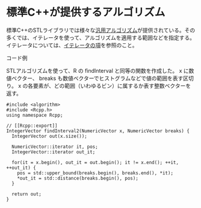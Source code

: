 # 標準C++が提供するアルゴリズム

標準C++のSTLライブラリでは様々な[汎用アルゴリズム](https://cpprefjp.github.io/reference/algorithm.html)が提供されている。その多くでは、イテレータを使って、アルゴリズムを適用する範囲などを指定する。イテレータについては、[イテレータの項](iterator.md)を参照のこと。

コード例

STLアルゴリズムを使って、R の findInterval と同等の関数を作成した。
x に数値ベクター、 breaks も数値ベクターでヒストグラムなどで値の範囲を表す区切り。
x の各要素が、どの範囲（いわゆるビン）に属するか表す整数ベクターを返す。

```
#include <algorithm>
#include <Rcpp.h>
using namespace Rcpp;

// [[Rcpp::export]]
IntegerVector findInterval2(NumericVector x, NumericVector breaks) {
  IntegerVector out(x.size());

  NumericVector::iterator it, pos;
  IntegerVector::iterator out_it;

  for(it = x.begin(), out_it = out.begin(); it != x.end(); ++it, ++out_it) {
    pos = std::upper_bound(breaks.begin(), breaks.end(), *it);
    *out_it = std::distance(breaks.begin(), pos);
  }

  return out;
}
```


